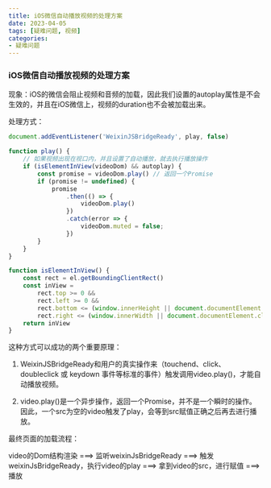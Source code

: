 ```yaml
---
title: iOS微信自动播放视频的处理方案
date: 2023-04-05
tags: [疑难问题, 视频]
categories: 
- 疑难问题
---
```


### iOS微信自动播放视频的处理方案

现象：iOS的微信会阻止视频和音频的加载，因此我们设置的autoplay属性是不会生效的，并且在iOS微信上，视频的duration也不会被加载出来。

处理方式：

```js
document.addEventListener('WeixinJSBridgeReady', play, false)

function play() {
	// 如果视频出现在视口内，并且设置了自动播放，就去执行播放操作
	if (isElementInView(videoDom) && autoplay) {
		const promise = videoDom.play() // 返回一个Promise
		if (promise != undefined) {
			promise
				.then(() => {
					videoDom.play()
				})
				.catch(error => {
					videoDom.muted = false;
				})
		}
	}
}

function isElementInView() {
	const rect = el.getBoundingClientRect()
	const inView =
		rect.top >= 0 &&
		rect.left >= 0 &&
		rect.bottom <= (window.innerHeight || document.documentElement.clientHeight) &&
		rect.right <= (window.innerWidth || document.documentElement.clientWidth)
	return inView
}
```

这种方式可以成功的两个重要原理：

1. WeixinJSBridgeReady和用户的真实操作来（touchend、click、doubleclick 或 keydown 事件等标准的事件）触发调用video.play()，才能自动播放视频。

2. video.play()是一个异步操作，返回一个Promise，并不是一个瞬时的操作。因此，一个src为空的video触发了play，会等到src赋值正确之后再去进行播放。

最终页面的加载流程：

video的Dom结构渲染 ===> 监听weixinJsBridgeReady ===> 触发weixinJsBridgeReady，执行video的play ===> 拿到video的src，进行赋值 ===> 播放

